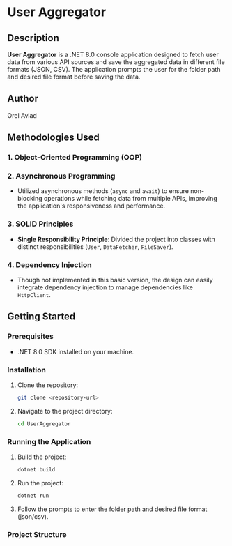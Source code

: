 # User Aggregator

## Description

**User Aggregator** is a .NET 8.0 console application designed to fetch user data from various API sources and save the aggregated data in different file formats (JSON, CSV). The application prompts the user for the folder path and desired file format before saving the data.

## Author

Orel Aviad

## Methodologies Used

### 1. Object-Oriented Programming (OOP)

### 2. Asynchronous Programming
- Utilized asynchronous methods (`async` and `await`) to ensure non-blocking operations while fetching data from multiple APIs, improving the application's responsiveness and performance.

### 3. SOLID Principles
- **Single Responsibility Principle**: Divided the project into classes with distinct responsibilities (`User`, `DataFetcher`, `FileSaver`).

### 4. Dependency Injection
- Though not implemented in this basic version, the design can easily integrate dependency injection to manage dependencies like `HttpClient`.

## Getting Started

### Prerequisites

- .NET 8.0 SDK installed on your machine.

### Installation

1. Clone the repository:
    ```sh
    git clone <repository-url>
    ```
2. Navigate to the project directory:
    ```sh
    cd UserAggregator
    ```

### Running the Application

1. Build the project:
    ```sh
    dotnet build
    ```
2. Run the project:
    ```sh
    dotnet run
    ```
3. Follow the prompts to enter the folder path and desired file format (json/csv).

### Project Structure
